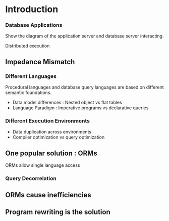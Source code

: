 # Introduction

### Database Applications

Show the diagram of the application server and database server interacting.

Distributed execution 

## Impedance Mismatch


### Different Languages 

Procedural languages and database query languages are based on different semantic foundations.

 - Data model differences : Nested object vs flat tables
 - Language Paradigm : Imperative programs vs declarative queries

### Different Execution Environments

 - Data duplication across environments
 - Compiler optimization vs query optimization



## One popular solution : ORMs

ORMs allow single language access 

### Query Decorrelation

## ORMs cause inefficiencies

## Program rewriting is the solution